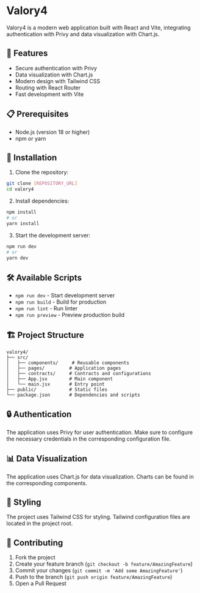 # Valory4

Valory4 is a modern web application built with React and Vite, integrating authentication with Privy and data visualization with Chart.js.

## 🚀 Features

- Secure authentication with Privy
- Data visualization with Chart.js
- Modern design with Tailwind CSS
- Routing with React Router
- Fast development with Vite

## 📋 Prerequisites

- Node.js (version 18 or higher)
- npm or yarn

## 🔧 Installation

1. Clone the repository:
```bash
git clone [REPOSITORY_URL]
cd valory4
```

2. Install dependencies:
```bash
npm install
# or
yarn install
```

3. Start the development server:
```bash
npm run dev
# or
yarn dev
```

## 🛠️ Available Scripts

- `npm run dev` - Start development server
- `npm run build` - Build for production
- `npm run lint` - Run linter
- `npm run preview` - Preview production build

## 🏗️ Project Structure

```
valory4/
├── src/
│   ├── components/     # Reusable components
│   ├── pages/         # Application pages
│   ├── contracts/     # Contracts and configurations
│   ├── App.jsx        # Main component
│   └── main.jsx       # Entry point
├── public/            # Static files
└── package.json       # Dependencies and scripts
```

## 🔒 Authentication

The application uses Privy for user authentication. Make sure to configure the necessary credentials in the corresponding configuration file.

## 📊 Data Visualization

The application uses Chart.js for data visualization. Charts can be found in the corresponding components.

## 🎨 Styling

The project uses Tailwind CSS for styling. Tailwind configuration files are located in the project root.

## 🤝 Contributing

1. Fork the project
2. Create your feature branch (`git checkout -b feature/AmazingFeature`)
3. Commit your changes (`git commit -m 'Add some AmazingFeature'`)
4. Push to the branch (`git push origin feature/AmazingFeature`)
5. Open a Pull Request

